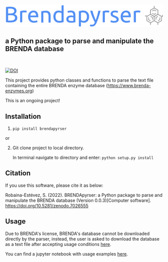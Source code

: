 ![logo](assets/logo.png)
## a Python package to parse and manipulate the BRENDA database
<br>

[![DOI](https://zenodo.org/badge/299416438.svg)](https://zenodo.org/badge/latestdoi/299416438)

This project provides python classes and functions to parse the text file containing the entire BRENDA enzyme database (https://www.brenda-enzymes.org)

This is an ongoing project!

## Installation
1. ```pip install brendapyrser```

or

2. Git clone project to local directory.

   In terminal navigate to directory and enter: ```python setup.py install```

## Citation

If you use this software, please cite it as below:

Robaina-Estévez, S. (2022). BRENDApyrser: a Python package to parse and manipulate the BRENDA database (Version 0.0.3)[Computer software]. https://doi.org/10.5281/zenodo.7026555

## Usage

Due to BRENDA's license, BRENDA's database cannot be downloaded directly by the parser, instead, the user is asked to download the database as a text file after accepting usage conditions [here](https://www.brenda-enzymes.org/download_brenda_without_registration.php).

You can find a jupyter notebook with usage examples [here](examples/examples.ipynb).


